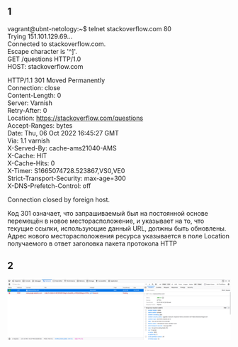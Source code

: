 ## 1
 vagrant@ubnt-netology:~$ telnet stackoverflow.com 80 \
 Trying 151.101.129.69... \
 Connected to stackoverflow.com. \
 Escape character is '^]'. \
 GET /questions HTTP/1.0 \
 HOST: stackoverflow.com 

 HTTP/1.1 301 Moved Permanently \
 Connection: close  
 Content-Length: 0 \
 Server: Varnish \
 Retry-After: 0 \
 Location: https://stackoverflow.com/questions \
 Accept-Ranges: bytes \
 Date: Thu, 06 Oct 2022 16:45:27 GMT \
 Via: 1.1 varnish \
 X-Served-By: cache-ams21040-AMS \
 X-Cache: HIT \
 X-Cache-Hits: 0 \
 X-Timer: S1665074728.523867,VS0,VE0 \
 Strict-Transport-Security: max-age=300 \
 X-DNS-Prefetch-Control: off 

 Connection closed by foreign host. 

Код 301 означает, что запрашиваемый был на постоянной основе перемещён в новое месторасположение, и указывает на то, что текущие ссылки, использующие данный URL, должны быть обновлены. Адрес нового месторасположения ресурса указывается в поле Location получаемого в ответ заголовка пакета протокола HTTP

## 2
![200](./2.png?raw=true)
